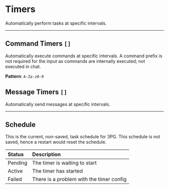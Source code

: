 # Timers
Automatically perform tasks at specific intervals.

---

## Command Timers `[]`
Automatically execute commands at specific intervals.
A command prefix is not required for the input as commands are internally executed; not executed in chat.

**Pattern**: `A-Za-z0-9`

## Message Timers `[]`
Automatically send messages at specific intervals.

---

## Schedule
This is the current, non-saved, task schedule for 3PG.
This schedule is not saved, hence a restart would reset the schedule.

Status  | Description
:-------|:--------------------------
Pending | The timer is waiting to start
Active  | The timer has started
Failed  | There is a problem with the timer config
